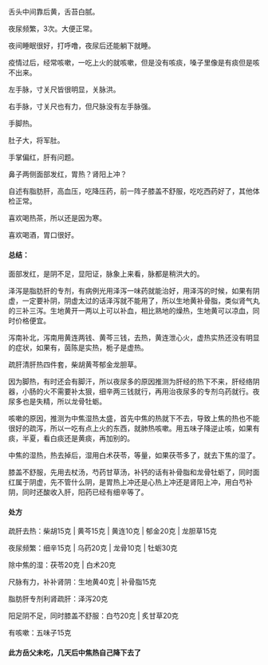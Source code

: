 舌头中间靠后黄，舌苔白腻。

夜尿频繁，3次。大便正常。

夜间睡眠很好，打呼噜，夜尿后还能躺下就睡。

疫情过后，经常咳嗽，一吃上火的就咳嗽，但是没有咳痰，嗓子里像是有痰但是咳不出来。

左手脉，寸关尺皆很明显，关脉洪。

右手脉，寸关尺也有力，但尺脉没有左手脉强。

手脚热。

肚子大，将军肚。

手掌偏红，肝有问题。

鼻子两侧面部发红，胃热？肾阳上冲？

自述有脂肪肝，高血压，吃降压药，前一阵子膝盖不舒服，吃吃西药好了，其他体检正常。

喜欢喝热茶，所以还是因为寒。

喜欢喝酒，胃口很好。

#### 总结：

面部发红，是阴不足，显阳证，脉象上来看，脉都是稍洪大的。

泽泻是脂肪肝的专剂，有病例光用泽泻一味药就能治好，用泽泻的时候，如果有阴虚，一定要补阴，阴虚太过的话泽泻就不能用了，所以生地黄补骨脂，类似肾气丸的三补三泻。生地黄开一两以上可以补血，相比熟地的燥热，生地黄可以凉血，同时价格便宜。

泻南补北，泻南用黄连两钱、黄芩三钱，去热，黄连泄心火，虚热实热还没有明显的症状，如果有，茵陈是实热，栀子是虚热。

疏肝清肝热四件套，柴胡黄芩郁金龙胆草。

因为脚热，有时还会有脚汗，所以夜尿多的原因推测为肝经的热下不来，肝经络阴器，小肠的火不需要补太狠，细辛两三钱就行，再用治夜尿多的专剂乌药就行。夜尿多也是失精，所以龙骨牡蛎。

咳嗽的原因，推测为中焦湿热太盛，首先中焦的热就下不去，导致上焦的热也不能很好的疏泻，所以一吃有点上火的东西，就肺热咳嗽。用五味子降逆止咳，如果有痰，半夏，看白痰还是黄痰，再加别的。

中焦的湿热，热去掉后，湿用白术茯苓，等量，如果茯苓多了，就去下焦的湿了。

膝盖不舒服，先用去杖汤，芍药甘草汤，补钙的话有补骨脂和龙骨牡蛎了，同时面红属于阴虚，先不管什么阴，是胃热上冲还是心热上冲还是肾阳上冲，用白芍补阴，同时还酸收入肝，阳药已经有细辛等了。

#### 处方

疏肝去热：柴胡15克 | 黄芩15克 | 黄连10克 | 郁金20克 | 龙胆草15克 

夜尿频繁：细辛15克 | 乌药20克 | 龙骨10克 | 牡蛎30克

除中焦的湿：茯苓20克 | 白术20克

尺脉有力，补补肾阴：生地黄40克 | 补骨脂15克

脂肪肝专剂利肾疏肝：泽泻20克

阳足阴不足，同时膝盖不舒服：白芍20克 | 炙甘草20克

有咳嗽：五味子15克

#### 此方岳父未吃，几天后中焦热自己降下去了